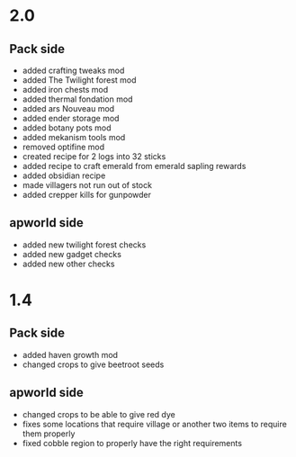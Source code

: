 # 2.0
## Pack side
- added crafting tweaks mod
- added The Twilight forest mod
- added iron chests mod
- added thermal fondation mod
- added ars Nouveau mod
- added ender storage mod
- added botany pots mod
- added mekanism tools mod
- removed optifine mod
- created recipe for 2 logs into 32 sticks
- added recipe to craft emerald from emerald sapling rewards
- added obsidian recipe
- made villagers not run out of stock
- added crepper kills for gunpowder
## apworld side
- added new twilight forest checks
- added new gadget checks
- added new other checks
# 1.4
## Pack side
- added haven growth mod
- changed crops to give beetroot seeds
## apworld side
- changed crops to be able to give red dye
- fixes some locations that require village or another two items to require them properly
- fixed cobble region to properly have the right requirements
